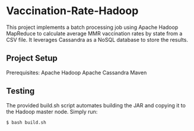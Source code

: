 # Vaccination-Rate-Hadoop

This project implements a batch processing job using Apache Hadoop MapReduce to calculate average MMR vaccination rates by state from a CSV file. It leverages Cassandra as a NoSQL database to store the results.

## Project Setup
Prerequisites:
Apache Hadoop 
Apache Cassandra
Maven


## Testing
The provided build.sh script automates building the JAR and copying it to the Hadoop master node. Simply run:

```
$ bash build.sh
```
